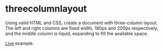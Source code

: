 # threecolumnlayout
Using valid HTML and CSS, create a document with three-column layout. The left and right
columns are fixed width, 180px and 200px respectively, and the middle column is liquid,
expanding to fill the available space. 

<a href="http://snatesan.github.io/threecolumnlayout" target="_blank">Live</a> example.
